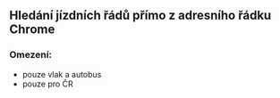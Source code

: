 ## Hledání jízdních řádů přímo z adresního řádku Chrome

### Omezení:
  - pouze vlak a autobus
  - pouze pro ČR

